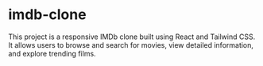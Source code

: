 # imdb-clone
This project is a responsive IMDb clone built using React and Tailwind CSS. It allows users to browse and search for movies, view detailed information, and explore trending films.
